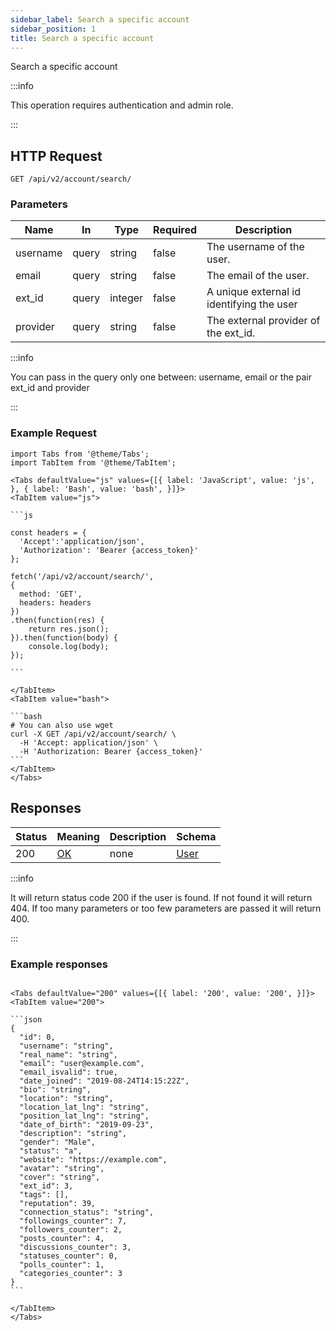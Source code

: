 ```yaml
---
sidebar_label: Search a specific account
sidebar_position: 1
title: Search a specific account
---
```


Search a specific account

:::info

This operation requires authentication and admin role.

:::

## HTTP Request

`GET /api/v2/account/search/`

### Parameters

| Name     | In    | Type    | Required | Description                               |
|----------|-------|---------|----------|-------------------------------------------|
| username | query | string  | false    | The username of the user.                 |
| email    | query | string  | false    | The email of the user.                    |
| ext_id   | query | integer | false    | A unique external id identifying the user |
| provider | query | string  | false    | The external provider of the ext_id.      |

:::info

You can pass in the query only one between: username, email or the pair ext_id and provider

:::

### Example Request

````mdx-code-block
import Tabs from '@theme/Tabs';
import TabItem from '@theme/TabItem';

<Tabs defaultValue="js" values={[{ label: 'JavaScript', value: 'js', }, { label: 'Bash', value: 'bash', }]}>
<TabItem value="js">

```js

const headers = {
  'Accept':'application/json',
  'Authorization': 'Bearer {access_token}'
};

fetch('/api/v2/account/search/',
{
  method: 'GET',
  headers: headers
})
.then(function(res) {
    return res.json();
}).then(function(body) {
    console.log(body);
});

```

</TabItem>
<TabItem value="bash">

```bash
# You can also use wget
curl -X GET /api/v2/account/search/ \
  -H 'Accept: application/json' \
  -H 'Authorization: Bearer {access_token}'
```
</TabItem>
</Tabs>
````

## Responses

| Status | Meaning                                                 | Description | Schema                                     |
|--------|---------------------------------------------------------|-------------|--------------------------------------------|
| 200    | [OK](https://tools.ietf.org/html/rfc7231#section-6.3.1) | none        | [User](/docs/apireference/v2/schemas/user) |

:::info

It will return status code 200 if the user is found. If not found it will return 404. If too many parameters or too few parameters are passed it will return 400.

:::

### Example responses

````mdx-code-block

<Tabs defaultValue="200" values={[{ label: '200', value: '200', }]}>
<TabItem value="200">

```json
{
  "id": 0,
  "username": "string",
  "real_name": "string",
  "email": "user@example.com",
  "email_isvalid": true,
  "date_joined": "2019-08-24T14:15:22Z",
  "bio": "string",
  "location": "string",
  "location_lat_lng": "string",
  "position_lat_lng": "string",
  "date_of_birth": "2019-09-23",
  "description": "string",
  "gender": "Male",
  "status": "a",
  "website": "https://example.com",
  "avatar": "string",
  "cover": "string",
  "ext_id": 3,
  "tags": [],
  "reputation": 39,
  "connection_status": "string",
  "followings_counter": 7,
  "followers_counter": 2,
  "posts_counter": 4,
  "discussions_counter": 3,
  "statuses_counter": 0,
  "polls_counter": 1,
  "categories_counter": 3
}
```

</TabItem>
</Tabs>
````







